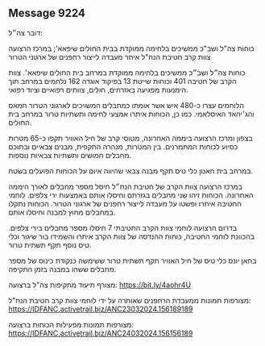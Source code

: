 ## Message 9224

דובר צה״ל:

כוחות צה"ל ושב"כ ממשיכים בלחימה ממוקדת בבית החולים שיפאא'; במרכז הרצועה צוות קרב חטיבת הנח"ל איתר מעבדה לייצור רחפנים של ארגוני הטרור

כוחות צה״ל ושב״כ ממשיכים בלחימה ממוקדת במרחב בית החולים שיפאא׳. צוות הקרב של חטיבה 401 וכוחות שייטת 13 בפיקוד אוגדה 162 נלחמים במרחב תוך הימנעות מפגיעה באזרחים, חולים, צוותים רפואיים וציוד רפואי. 

הלוחמים עצרו כ-480 איש אשר אומתו כמחבלים המשויכים לארגוני הטרור חמאס והג׳יהאד האיסלאמי. כמו כן, הכוחות איתרו אמצעי לחימה ותשתיות טרור במרחב בית החולים.

בצפון ומרכז הרצועה ביממה האחרונה, מטוסי קרב של חיל האוויר תקפו כ-65 מטרות כסיוע לכוחות המתמרנים. בין המטרות, מנהרה התקפית, מבנים צבאיים ובתוכם מחבלים חמושים ותשתיות צבאיות נוספות.

במרחב בית חאנון כלי טיס תקף מבנה צבאי שהיווה איום על הכוחות הפועלים בשטח. 

במרכז הרצועה צוות הקרב של חטיבת הנח״ל חיסל מספר מחבלים לאורך היממה האחרונה. הכוחות זיהו שני מחבלים בגזרתם וחיסלו אותם באמצעות ירי צלפים.
לוחמי החטיבה איתרו ופשטו על מעבדה לייצור רחפנים של ארגוני הטרור. הכוחות נתקלו במחבלים מחוץ למבנה וחיסלו אותם.

בדרום הרצועה לוחמי צוות הקרב החטיבתי 7 חיסלו מספר מחבלים בירי צלפים. בהכוונת לוחמי החטיבה, כוחות ההנדסה של צוות הקרב איתרו והשמידו בור שיגור וכלי טיס נוסף תקף תשתית טרור. 

בחאן יונס כלי טיס של חיל האוויר תקף תשתית טרור ששימשה כנקודת כינוס של מספר מחבלים ששהו במבנה בזמן התקיפה.

מצורף תיעוד מתקיפות צה"ל ברצועה: https://bit.ly/4aohr4U

מצורפות תמונות ממעבדת הרחפנים שאותרה על ידי לוחמי צוות קרב חטיבת הנח"ל: https://IDFANC.activetrail.biz/ANC23032024.156189189

מצורפות תמונות מפעילות הכוחות ברצועה: https://IDFANC.activetrail.biz/ANC24032024.156156189

